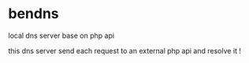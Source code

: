 # bendns
local dns server base on php api


this dns server send each request to an external php api and resolve it !
